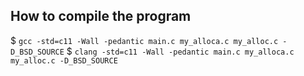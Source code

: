 ## How to compile the program

$ `gcc -std=c11 -Wall -pedantic main.c my_alloca.c my_alloc.c -D_BSD_SOURCE`
$ `clang -std=c11 -Wall -pedantic main.c my_alloca.c my_alloc.c -D_BSD_SOURCE`
